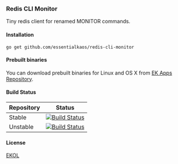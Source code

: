 ### Redis CLI Monitor

Tiny redis client for renamed MONITOR commands.

#### Installation

````
go get github.com/essentialkaos/redis-cli-monitor
````

#### Prebuilt binaries

You can download prebuilt binaries for Linux and OS X from [EK Apps Repository](https://apps.kaos.io/redis-cli-monitor/).

#### Build Status

| Repository | Status |
|------------|--------|
| Stable | [![Build Status](https://travis-ci.org/essentialkaos/redis-cli-monitor.svg?branch=master)](https://travis-ci.org/essentialkaos/redis-cli-monitor) |
| Unstable | [![Build Status](https://travis-ci.org/essentialkaos/redis-cli-monitor.svg?branch=develop)](https://travis-ci.org/essentialkaos/redis-cli-monitor) |

#### License

[EKOL](https://essentialkaos.com/ekol)
